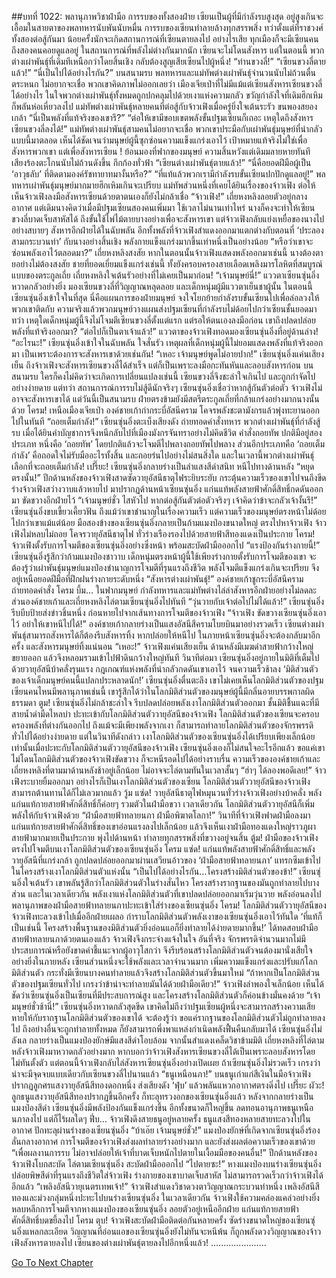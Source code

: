##บทที่ 1022: พลานุภาพวิชาฝ่ามือ
การรบของทั้งสองฝ่าย เซียนเป็นผู้ที่มีกำลังรบสูงสุด อยู่สูงเกินจะเอื้อมในสายตาของพลทหารนับพันนับหมื่น
การรบของเซียนทำลายล้างทุกสรรพสิ่ง ทว่าตั้งแต่ที่ราชวงศ์ทั้งสองต่อสู้กันมา น้อยครั้งนักจะเกิดสถานการณ์ที่เซียนตายลงไป
อย่างไรเสีย ทุกเมืองก็จะมีเซียนคนถึงสองคนคอยดูแลอยู่ ในสถานการณ์ที่พลังไม่ต่างกันมากนัก เซียนจะไม่โดนสังหาร
แต่ในตอนนี้ พวกต่างเผ่าพันธุ์ที่เดิมทีเหนือกว่าโดยสิ้นเชิง กลับต้องสูญเสียเซียนไปผู้หนึ่ง!
“ท่านขวงลี่!”
“เซียนขวงลี่ตายแล้ว!”
“นี่เป็นไปได้อย่างไรกัน?”
บนสนามรบ พลทหารและแม่ทัพต่างเผ่าพันธุ์จำนวนนับไม่ถ้วนตื่นตระหนก ไม่อยากจะเชื่อ
พวกเขาคิดภาพไม่ออกเลยว่า เมืองเจียเป่าที่ไม่มีแม้แต่เซียนสังหารเซียนขวงลี่ได้อย่างไร
ในใจพวกต่างเผ่าพันธุ์ทั้งหมดถูกปกคลุมไปด้วยเงาแห่งความกลัว ขวัญกำลังใจที่เดิมฮึกเหิมก็พลันห่อเหี่ยวลงไป
แม่ทัพต่างเผ่าพันธุ์หลายคนที่ต่อสู้กับจ้าวเฟิงเมื่อครู่ยิ่งใจเต้นระรัว ขนพองสยองเกล้า
“นี่เป็นพลังที่แท้จริงของเขารึ?”
“ต่อให้เขามีขอบเขตพลังขั้นปฐมเซียนก็เถอะ เหตุใดถึงสังหารเซียนขวงลี่ลงได้!”
แม่ทัพต่างเผ่าพันธุ์สามคนไม่อยากจะเชื่อ พวกเขาประมือกับเผ่าพันธุ์มนุษย์ที่น่ากลัวแบบนี้มาตลอด
เห็นได้ชัดเจนว่ามนุษย์ผู้นี้ซุกซ่อนความแข็งแกร่งเอาไว้ เป้าหมายแท้จริงไม่ใช่เพื่อสังหารพวกเขา แต่เพื่อสังหารเซียน !
ย้อนมองที่ฟากของมนุษย์ ความสิ้นหวังแต่เดิมมลายหายทันที เสียงร้องตะโกนนับไม่ถ้วนดังขึ้น กึกก้องทั่วฟ้า
“เซียนต่างเผ่าพันธุ์ตายแล้ว!”
“นี่คือยอดฝีมือผู้เป็น ‘อาวุธลับ’ ที่ติดตามองค์รัชทายาทมางั้นหรือ?”
“ที่แท้แล้วพวกเรามีกำลังรบขั้นเซียนปกปักดูแลอยู่!”
พลทหารเผ่าพันธุ์มนุษย์มากมายฮึกเหิมเกินจะเปรียบ แม่ทัพส่วนหนึ่งที่เคยได้ยินเรื่องของจ้าวเฟิง ต่อให้เห็นจ้าวเฟิงลงมือสังหารเซียนด้วยตาตนเองก็ยังไม่กล้าเชื่อ
“จ้าวเฟิง!”
เถี่ยหงหลิงลอยตัวอยู่กลางอากาศ
แต่เดิมนางคิดว่าเมื่อมีปฐมเซียนสองคนเพิ่มมา ใช้เวลาไม่นานเท่าไหร่ นางก็คงจะทำให้เซียนขวงลี่บาดเจ็บสาหัสได้ ถึงขั้นใช้ไพ่ไม้ตายบางอย่างเพื่อจะสังหารเขา
แต่จ้าวเฟิงกลับแย่งเหยื่อของนางไปอย่างสบายๆ สังหารอีกฝ่ายได้ในฉับพลัน
อีกทั้งพลังที่จ้าวเฟิงสำแดงออกมาแตกต่างกับตอนที่ ‘ประลองสามกระบวนท่า’ กับนางอย่างสิ้นเชิง พลังกายแข็งแกร่งมากขึ้นเท่าหนึ่งเป็นอย่างน้อย
“หรือว่าเขาจะซ่อนพลังเอาไว้ตลอดมา?”
เถี่ยหงหลิงสงสัย หากในตอนนั้นจ้าวเฟิงแสดงพลังออกมาเช่นนี้ นางต้องตายอย่างไม่ต้องสงสัย
ชายที่ยอดเยี่ยมแข็งแกร่งเช่นนี้ ทั้งยังครอบครองสายเลือดเพลิงมารโลหิตที่สมบูรณ์แบบของตระกูลเถี่ย เถี่ยหงหลิงใจเต้นรัวอย่างที่ไม่เคยเป็นมาก่อน!
“เจ้ามนุษย์นี่!”
แววตาเซียนซุ่นอิ่งหวาดกลัวอย่างยิ่ง มองเซียนขวงลี่ที่วิญญาณหลุดลอย และเด็กหนุ่มผู้มีแววตาเย็นชาผู้นั้น
ในตอนนี้ เซียนซุ่นอิ่งเข้าใจในที่สุด นี่คือแผนการของฝ่ายมนุษย์ จงใจโยกย้ายกำลังรบขั้นเซียนไปเพื่อล่อลวงให้พวกเขาติดกับ ความจริงแล้วพวกมนุษย์วางแผนส่งปฐมเซียนที่กำลังรบไม่ด้อยไปกว่าเซียนชั้นยอดมา
ทว่า เหตุใดเด็กหนุ่มผู้นี้จึงไม่โจมตีเซียนขวงลี่ตั้งแต่แรก แต่รอให้ตนเองลงมือก่อน เขาถึงปลดปล่อยพลังที่แท้จริงออกมา?
“ต่อไปก็เป็นตาเจ้าแล้ว!”
แววตาของจ้าวเฟิงทอดมองเซียนซุ่นอิ่งที่อยู่ด้านล่าง!
“อะไรนะ!”
เซียนซุ่นอิ่งเข้าใจในฉับพลัน ใจสั่นรัว
เหตุผลที่เด็กหนุ่มผู้นี้ไม่ยอมแสดงพลังที่แท้จริงออกมา เป็นเพราะต้องการจะสังหารเขาด้วยเช่นกัน!
“เหอะ เจ้ามนุษย์พูดไม่อายปาก!”
เซียนซุ่นอิ่งแค่นเสียงเย็น
ถึงจ้าวเฟิงจะสังหารเซียนขวงลี่ได้สำเร็จ แต่ก็เป็นเพราะลงมือกะทันหันและลอบสังหารก่อน บนสนามรบ ใครก็คงไม่คิดว่าจะเกิดการเปลี่ยนแปลงเช่นนี้ เซียนขวงลี่จึงชะล่าใจเกินไป และถูกกำจัดไปอย่างง่ายดาย
แต่ทว่า สถานการณ์การรบไม่สู้ดีนักจริงๆ
เซียนซุ่นอิ่งเชื่อว่าหากสู้กันตัวต่อตัว จ้าวเฟิงไม่อาจจะสังหารเขาได้ แต่วันนี้เป็นสนามรบ ฝ่ายตรงข้ามยังมีสตรีตระกูลเถี่ยที่กล้าแกร่งอย่างมากนางนั้นด้วย
โครม!
เหนือเมืองเจียเป่า องค์ชายเก้ากำกระบี่อัสนีคราม โคจรพลังชะตามังกรแล้วพุ่งทะยานออกไปในทันที
“ถอยเต็มกำลัง!”
เซียนซุ่นอิ่งตะเบ็งเสียงดัง ถ่ายทอดคำสั่งทหาร
พวกต่างเผ่าพันธุ์ที่กำลังสู้รบ เมื่อได้ยินคำบัญชาการจึงหนีกลับไปที่เมืองมังกรจันทราอย่างไม่คิดชีวิต
คำสั่งถอยทัพ ปกติมีอยู่สองประเภท หนึ่งคือ ‘ถอยทัพ’ โดยปกติแล้วจะโจมตีไปพลางถอยทัพไปพลาง ส่วนอีกประเภทคือ ‘ถอยเต็มกำลัง’ คือถอดใจไม่รับมืออะไรทั้งสิ้น และถอยร่นไปอย่างไม่สนสิ่งใด
และในเวลานี้พวกต่างเผ่าพันธุ์เลือกที่จะถอยเต็มกำลัง!
เปรี๊ยะ!
เซียนซุ่นอิ่งกลายร่างเป็นลำแสงสีดำสนิท หนีไปทางด้านหลัง
“หยุดตรงนั้น!”
ปีกด้านหลังของจ้าวเฟิงสาดซัดวายุอัสนีธาตุไฟระยิบระยับ กระตุ้นความเร็วของเขาไปจนถึงขีด ร่างจ้าวเฟิงสว่างวาบแล้วหายไป มาปรากฏด้านหน้าเซียนซุ่นอิ่ง แก่นแท้พลังสายฟ้าศักดิ์สิทธิ์กดดันออกมา ขัดขวางอีกฝ่ายไว้
“เจ้ามนุษย์ชั่ว ไสหัวไป หากต่อสู้กันตัวต่อตัวจริงๆ เจ้าคิดว่าข้าจะกลัวเจ้างั้นรึ!”
เซียนซุ่นอิ่งขบเขี้ยวเคี้ยวฟัน ถึงแม้ว่าเขาชำนาญในเรื่องความเร็ว แต่ความเร็วของมนุษย์ตรงหน้าไม่ด้อยไปกว่าเขาแม้แต่น้อย
มือสองข้างของเซียนซุ่นอิ่งกลายเป็นก้ามแมงป่องขนาดใหญ่ ตรงไปหาจ้าวเฟิง
จ้าวเฟิงไม่หลบไม่ถอย โคจรวายุอัสนีธาตุไฟ ทั่วร่างเรืองรองไปด้วยสายฟ้าสีทองแดงเป็นประกาย
โครม!
จ้าวเฟิงตั้งรับการโจมตีของเซียนซุ่นอิ่งอย่างซึ่งหน้า พร้อมสะบัดฝ่ามือออกไป
“แรงป้องกันร่างกายนี้!”
เซียนซุ่นอิ่งรู้สึกว่าก้ามแมงป่องชาวาบ
เด็กหนุ่มตรงหน้าผู้นี้ใช้เพียงร่างกายตั้งรับการโจมตีของเขา จะต้องรู้ว่าเผ่าพันธุ์มนุษย์แมงป่องชำนาญการโจมตีที่รุนแรงถึงชีวิต พลังโจมตีแข็งแกร่งเกินจะเปรียบ จึงอยู่เหนือยอดฝีมือที่ฝึกฝนร่างกายระดับหนึ่ง
“สังหารต่างเผ่าพันธุ์!”
องค์ชายเก้าชูกระบี่อัสนีคราม ถ่ายทอดคำสั่ง
โครม บึ้ม…
ในฟากมนุษย์ กำลังทหารและแม่ทัพต่างไล่ล่าสังหารอีกฝ่ายอย่างไม่ลดละ
ส่วนองค์ชายเก้าและเถี่ยหงหลิงไล่ตามเซียนซุ่นอิ่งไปทันที
“วุ่นวายกับเจ้าต่อไปไม่ได้แล้ว!”
เซียนซุ่นอิ่งรีบบีบป้ายส่งข่าวชิ้นหนึ่ง ก่อนหายไปจากเส้นทางการโจมตีของจ้าวเฟิง
“จ้าวเฟิง ขัดขวางเซียนซุ่นอิ่งเอาไว้ อย่าให้เขาหนีไปได้!”
องค์ชายเก้ากลายร่างเป็นแสงอัสนีสีครามโบยบินมาอย่างรวดเร็ว
เซียนต่างเผ่าพันธุ์สามารถสังหารได้ก็ต้องรีบสังหารทิ้ง หากปล่อยให้หนีไป ในภายหน้าเซียนซุ่นอิ่งจะต้องกลับมาอีกครั้ง และสังหารมนุษย์ทิ้งแน่นอน
“เหอะ!”
จ้าวเฟิงแค่นเสียงเย็น ด้านหลังมีเมฆดำสายฟ้ากว้างใหญ่ขยายออก แล้วจึงหลอมรวมเข้าไปฟ้าดินกว้างใหญ่ทันที
วินาทีต่อมา เซียนซุ่นอิ่งอยู่ภายในมิติที่เต็มไปด้วยวายุอัสนีบ้าคลั่งรุนแรง กฎเกณฑ์แห่งพลังที่น่ากลัวกดดันเขาเอาไว้ จนความเร็วช้าลง
‘มิติส่วนตัวของเจ้าเด็กมนุษย์คนนี้แปลกประหลาดนัก!’
เซียนซุ่นอิ่งตื่นตะลึง เขาไม่เคยเห็นโลกมิติส่วนตัวของปฐมเซียนคนไหนมีพลานุภาพเช่นนี้
เขารู้สึกได้ว่าในโลกมิติส่วนตัวของมนุษย์ผู้นี้มีกลิ่นอายบรรพกาลผิดธรรมดา
ตูม!
เซียนซุ่นอิ่งไม่กล้าชะล่าใจ รีบปลดปล่อยพลังเงาโลกมิติส่วนตัวออกมา
ชั้นมิติชื้นแฉะที่มีสายน้ำดำมืดไหลบ่า ปะทะเข้ากับโลกมิติส่วนตัววายุอัสนีของจ้าวเฟิง
โลกมิติส่วนตัวของเซียนจะครอบครองพลังที่ต่างกันออกไป ถึงแม้จะมีเพียงพลังจากเงา ก็สามารถทำลายโลกมิติส่วนตัวของจักรพรรดิทั่วไปได้อย่างง่ายดาย
แต่ในวินาทีดังกล่าว เงาโลกมิติส่วนตัวของเซียนซุ่นอิ่งได้เปรียบเพียงเล็กน้อยเท่านั้นเมื่อปะทะกับโลกมิติส่วนตัววายุอัสนีของจ้าวเฟิง
เซียนซุ่นอิ่งเองก็ไม่สนใจอะไรอีกแล้ว ขอแค่เขาไม่โดนโลกมิติส่วนตัวของจ้าวเฟิงขัดขวาง ก็จะหนีรอดไปได้อย่างราบรื่น ความเร็วขององค์ชายเก้าและเถี่ยหงหลิงที่ตามมาด้านหลังช้าอยู่เล็กน้อย ไม่อาจจะไล่ตามทันในเวลาสั้นๆ
“ฮ่าๆ ได้ลองพอดีเลย!”
จ้าวเฟิงระบายยิ้มออกมา
อย่างไรก็เป็นเงาโลกมิติส่วนตัวของเซียน โลกมิติส่วนตัววายุอัสนีของจ้าวเฟิงสามารถต้านทานได้ก็ไม่เลวมากแล้ว
วู้ม แซ่ด!
วายุอัสนีธาตุไฟหมุนวนทั่วร่างจ้าวเฟิงอย่างบ้าคลั่ง พลังแก่นแท้กายสายฟ้าศักดิ์สิทธิ์ก็ค่อยๆ รวมตัวในฝ่ามือขวา
เวลาเดียวกัน โลกมิติส่วนตัววายุอัสนีก็เพิ่มพลังให้กับจ้าวเฟิงด้วย
“ฝ่ามือสายฟ้าทลายนภา ฝ่ามือพิฆาตโลกา!”
วินาทีที่จ้าวเฟิงฟาดฝ่ามือลงมา แก่นแท้กายสายฟ้าศักดิ์สิทธิ์ของเขาอ่อนแรงลงไปเล็กน้อย
แล้วจึงเห็นเงาฝ่ามือทองแดงใหญ่ราวภูผา สายฟ้ามากมายเป็นประกาย พุ่งไปด้านหน้า ทำลายทุกสรรพสิ่งที่ขวางอยู่จนสิ้น
ตู้ม!
ฝ่ามือของจ้าวเฟิงตรงไปโจมตีบนเงาโลกมิติส่วนตัวของเซียนซุ่นอิ่ง
โครม แซ่ด!
แก่นแท้พลังสายฟ้าศักดิ์สิทธิ์และพลังวายุอัสนีที่แกร่งกล้า ถูกปลดปล่อยออกมาผ่านเสวียนอ้าวของ ‘ฝ่ามือสายฟ้าทลายนภา’ แทรกซึมเข้าไปในโครงสร้างเงาโลกมิติส่วนตัวแห่งนั้น
“เป็นไปได้อย่างไรกัน…โครงสร้างมิติส่วนตัวของข้า!”
เซียนซุ่นอิ่งใจเต้นรัว
เขาพลันรู้สึกว่าโลกมิติส่วนตัวในร่างสั่นไหว โครงสร้างรากฐานของมันถูกทำลายไปบางส่วน
และในเวลาเดียวกัน พลังเงาแห่งโลกมิติส่วนตัวที่เขาปลดปล่อยออกมาเริ่มวุ่นวาย พลังอ่อนลงไป พลานุภาพของฝ่ามือสายฟ้าทลายนภาปะทะเข้าใส่ร่างของเซียนซุ่นอิ่ง
โครม!
โลกมิติส่วนตัววายุอัสนีของจ้าวเฟิงทะลวงเข้าไปเมื่ออีกฝ่ายเผลอ กำราบโลกมิติส่วนตัวพลังเงาของเซียนซุ่นอิ่งเอาไว้ทันใด
‘ที่แท้ก็เป็นเช่นนี้ โครงสร้างพื้นฐานของมิติส่วนตัวยิ่งอ่อนแอก็ยิ่งทำลายได้ง่ายดายมากขึ้น!’
ได้ทดสอบฝ่ามือสายฟ้าทลายนภาด้วยตนเองแล้ว จ้าวเฟิงจึงกระจ่างแจ้งในใจ
อันที่จริง จักรพรรดิจำนวนมากไม่มีประสบการณ์หรือยังขาดคำชี้แนะจากผู้อาวุโสกว่า จึงรีบร้อนสร้างโลกมิติส่วนตัวจนต้องมานั่งเสียใจอย่างยิ่งในภายหลัง
เซียนส่วนหนึ่งจะใช้พลังและเวลาจำนวนมาก เพิ่มความแข็งแกร่งและปรับแก้โลกมิติส่วนตัว กระทั่งมีเซียนบางคนทำลายแล้วจึงสร้างโลกมิติส่วนตัวขึ้นมาใหม่
“ถ้าหากเป็นโลกมิติส่วนตัวของปฐมเซียนทั่วไป เกรงว่าข้าน่าจะทำลายมันได้ด้วยฝ่ามือเดียว!”
จ้าวเฟิงลำพองใจเล็กน้อย
เห็นได้ชัดว่าเซียนซุ่นอิ่งเป็นเซียนที่มีประสบการณ์สูง และโครงสร้างโลกมิติส่วนตัวก็ค่อนข้างมั่นคงด้วย
“เจ้ามนุษย์ชั่วช้านี่!”
เซียนซุ่นอิ่งหวาดกลัวสุดขีด
เขาคิดไม่ถึงว่าปฐมเซียนผู้หนึ่งจะสามารถสร้างความเสียหายให้กับรากฐานโลกมิติส่วนตัวของเขาได้
จะต้องรู้ว่า ขอแค่รากฐานของโลกมิติส่วนตัวไม่ถูกทำลายลงไป ถึงอย่างอื่นจะถูกทำลายทั้งหมด ก็ยังสามารถพึ่งพาแหล่งกำเนิดพลังฟื้นคืนกลับมาได้
เซียนซุ่นอิ่งไม่ลังเล กลายร่างเป็นแมงป่องยักษ์มีแสงสีดำโอบล้อม จากนั้นสำแดงเคล็ดวิชาข้ามมิติ
เถี่ยหงหลิงที่ไล่ตามหลังจ้าวเฟิงมาหวาดกลัวอย่างมาก
หากบอกว่าจ้าวเฟิงสังหารเซียนขวงลี่ได้เป็นเพราะลอบสังหารโดยไม่ทันตั้งตัว แต่ตอนนี้จ้าวเฟิงกลับไล่สังหารเซียนซุ่นอิ่งอย่างเปิดเผย ถ้าเซียนซุ่นอิ่งไม่รวดเร็ว เกรงว่าน่าจะมีจุดจบแบบเดียวกับเซียนขวงลี่ไปนานแล้ว
“ธนูเหนือนภา!”
บนธนูเก่าแก่สีเงินในมือจ้าวเฟิง ปรากฏลูกศรแสงวายุอัสนีสีทองดอกหนึ่ง ส่งเสียงดัง ‘ฟุ่บ’ แล้วพลันแหวกอากาศตรงดิ่งไป
เปรี๊ยะ ผัวะ!
ลูกธนูแสงวายุอัสนีสีทองปรากฏขึ้นอีกครั้ง ก็ทะลุทรวงอกของเซียนซุ่นอิ่งแล้ว
หลังจากกลายร่างเป็นแมงป่องสีดำ เซียนซุ่นอิ่งมีพลังป้องกันแข็งแกร่งขึ้น อีกทั้งขนาดก็ใหญ่ขึ้น ลดทอนอานุภาพธนูเหนือนภาลงไป แต่ก็ไร้ผลใดๆ
ฟึ่บ…
จ้าวเฟิงดึงสายธนูอยู่หลายครั้ง ธนูแสงสีทองหลายสายทะลวงไปในอากาศ ปักทะลุผ่านร่างของเซียนซุ่นอิ่ง
“บ้าเอ๊ย เจ้ามนุษย์ชั่ว!”
แมงป่องยักษ์ที่เกิดจากเซียนซุ่นอิ่งร้องลั่นกลางอากาศ
การโจมตีของจ้าวเฟิงส่งผลทำลายร่างอย่างมาก และยังส่งผลต่อความเร็วของเขาด้วย
“เพื่อผลงานการรบ ไม่อาจปล่อยให้เจ้าที่บาดเจ็บหนักไปตายในเงื้อมมือของคนอื่น!”
ปีกด้านหลังของจ้าวเฟิงโบกสะบัด ไล่ตามเซียนซุ่นอิ่ง สะบัดฝ่ามือออกไป
“ไปตายซะ!”
หางแมงป่องบนร่างเซียนซุ่นอิ่งปล่อยพิษสีดำที่รุนแรงถึงชีวิตใส่จ้าวเฟิง
ร่างกายของเขาบาดเจ็บสาหัส ไม่สามารถรวดเร็วกว่าจ้าวเฟิงได้อีกแล้ว
“เพลิงอัสนีวายุเนตรเทพเจ้า!”
จ้าวเฟิงสำแดงวิชาดวงตาวิญญาณกระบวนท่าหนึ่ง เพลิงอัสนีสีทองและม่วงกลุ่มหนึ่งปะทะไปบนร่างเซียนซุ่นอิ่ง
ในเวลาเดียวกัน จ้าวเฟิงใช้ความคล่องแคล่วอย่างยิ่งหลบหลีกการโจมตีจากหางแมงป่องของเซียนซุ่นอิ่ง ลอยตัวอยู่เหนืออีกฝ่าย แก่นแท้กายสายฟ้าศักดิ์สิทธิ์บดขยี้ลงไป
โครม ตุบ!
จ้าวเฟิงสะบัดฝ่ามือติดต่อกันหลายครั้ง ซัดร่างขนาดใหญ่ของเซียนซุ่นอิ่งแหลกละเอียด
วิญญาณที่อ่อนแอของเซียนซุ่นอิ่งยังไม่ทันจะหนีพ้น ก็ถูกพลังดวงวิญญาณของจ้าวเฟิงสังหารตายลงไป
เซียนของต่างเผ่าพันธุ์ตายลงไปอีกหนึ่งแล้ว!
......................


[Go To Next Chapter]( ./260.md)